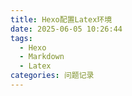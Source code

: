 ```yaml
---
title: Hexo配置Latex环境
date: 2025-06-05 10:26:44
tags:
  - Hexo
  - Markdown
  - Latex
categories: 问题记录
---
```

